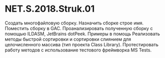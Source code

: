 # NET.S.2018.Struk.01

Cоздать многофайловую сборку. Назначить сборке строе имя. Поместить сборку в GAC. Проанализировать полученную сборку с помощью ILDASM, JetBrains dotPeek. Примеры в помощь
Реализовать методы быстрой сортировки и сортировки слиянием для целочисленного массива (тип проекта Class Library). Протестировать работу методов с использование тестового фреймворка MS Tests.

